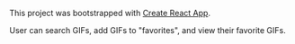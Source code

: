 This project was bootstrapped with [Create React App](https://github.com/facebook/create-react-app).

User can search GIFs, add GIFs to "favorites", and view their favorite GIFs.
